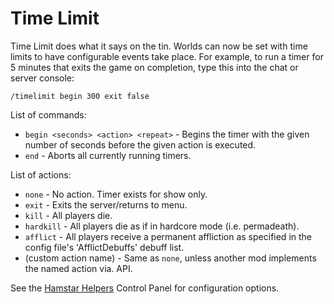 # Time Limit

Time Limit does what it says on the tin. Worlds can now be set with time limits to have configurable events take place. For example, to run a timer for 5 minutes that exits the game on completion, type this into the chat or server console:

  `/timelimit begin 300 exit false`

List of commands:

* `begin <seconds> <action> <repeat>` - Begins the timer with the given number of seconds before the given action is executed.
* `end` - Aborts all currently running timers.

List of actions:

* `none` - No action. Timer exists for show only.
* `exit` - Exits the server/returns to menu.
* `kill` - All players die.
* `hardkill` - All players die as if in hardcore mode (i.e. permadeath).
* `afflict` - All players receive a permanent affliction as specified in the config file's 'AfflictDebuffs' debuff list.
* (custom action name) - Same as `none`, unless another mod implements the named action via. API.

See the [Hamstar Helpers](https://github.com/hamstar0/tml-hamstarhelpers-mod) Control Panel for configuration options.